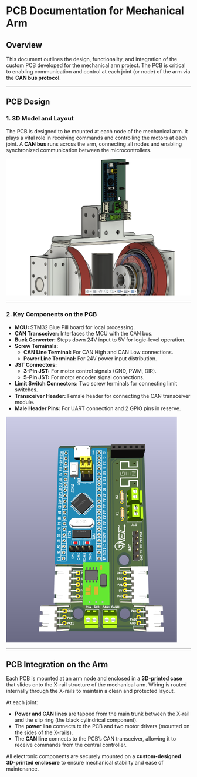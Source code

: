 # PCB Documentation for Mechanical Arm

## Overview

This document outlines the design, functionality, and integration of the custom PCB developed for the mechanical arm project. The PCB is critical to enabling communication and control at each joint (or node) of the arm via the **CAN bus protocol**.

---

## PCB Design

### 1. 3D Model and Layout

The PCB is designed to be mounted at each node of the mechanical arm. It plays a vital role in receiving commands and controlling the motors at each joint. A **CAN bus** runs across the arm, connecting all nodes and enabling synchronized communication between the microcontrollers.

![3D Model - PCB Mounted on Arm](Images/Screenshot%202025-04-06%20154113.png)

---

### 2. Key Components on the PCB

- **MCU:** STM32 Blue Pill board for local processing.
- **CAN Transceiver:** Interfaces the MCU with the CAN bus.
- **Buck Converter:** Steps down 24V input to 5V for logic-level operation.
- **Screw Terminals:**
  - **CAN Line Terminal:** For CAN High and CAN Low connections.
  - **Power Line Terminal:** For 24V power input distribution.
- **JST Connectors:**
  - **3-Pin JST:** For motor control signals (GND, PWM, DIR).
  - **5-Pin JST:** For motor encoder signal connections.
- **Limit Switch Connectors:** Two screw terminals for connecting limit switches.
- **Transceiver Header:** Female header for connecting the CAN transceiver module.
- **Male Header Pins:** For UART connection and 2 GPIO pins in reserve.

![Top View - PCB Layout](Images/Screenshot%202025-04-07%20113859.png)

---

## PCB Integration on the Arm

Each PCB is mounted at an arm node and enclosed in a **3D-printed case** that slides onto the X-rail structure of the mechanical arm. Wiring is routed internally through the X-rails to maintain a clean and protected layout.

At each joint:
- **Power and CAN lines** are tapped from the main trunk between the X-rail and the slip ring (the black cylindrical component).
- The **power line** connects to the PCB and two motor drivers (mounted on the sides of the X-rails).
- The **CAN line** connects to the PCB’s CAN transceiver, allowing it to receive commands from the central controller.

All electronic components are securely mounted on a **custom-designed 3D-printed enclosure** to ensure mechanical stability and ease of maintenance.
